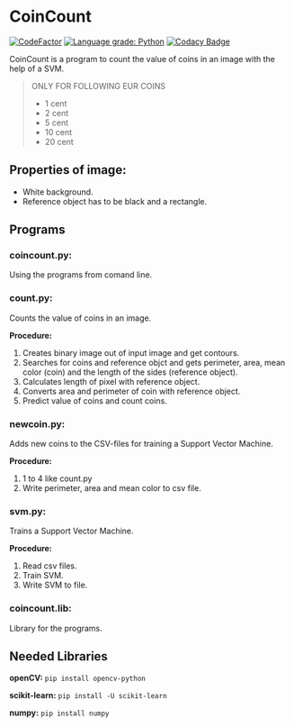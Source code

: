 # CoinCount

[![CodeFactor](https://www.codefactor.io/repository/github/lffelmann/coincount/badge)](https://www.codefactor.io/repository/github/lffelmann/coincount)
[![Language grade: Python](https://img.shields.io/lgtm/grade/python/g/lffelmann/coincount.svg?logo=lgtm&logoWidth=18)](https://lgtm.com/projects/g/lffelmann/coincount/context:python)
[![Codacy Badge](https://app.codacy.com/project/badge/Grade/b082a17896db428d98e184dd15213f30)](https://www.codacy.com/gh/lffelmann/coincount/dashboard?utm_source=github.com&amp;utm_medium=referral&amp;utm_content=lffelmann/coincount&amp;utm_campaign=Badge_Grade)

CoinCount is a program to count the value of coins in an image with the help of a SVM.
> ONLY FOR FOLLOWING EUR COINS
> * 1 cent
> * 2 cent
> * 5 cent
> * 10 cent
> * 20 cent

## Properties of image:
* White background.
* Reference object has to be black and a rectangle.

## Programs
### coincount.py:
Using the programs from comand line.

### count.py:
Counts the value of coins in an image.

**Procedure:**
1. Creates binary image out of input image and get contours.
2. Searches for coins and reference objct and gets perimeter, area, mean color (coin) and the length of the sides (reference object).
3. Calculates length of pixel with reference object.
4. Converts area and perimeter of coin with reference object.
5. Predict value of coins and count coins.

### newcoin.py: 
Adds new coins to the CSV-files for training a Support Vector Machine.

**Procedure:**
1. 1 to 4 like count.py
2. Write perimeter, area and mean color to csv file.

### svm.py:
Trains a Support Vector Machine.

**Procedure:**
1. Read csv files.
2. Train SVM.
3. Write SVM to file.

### coincount.lib:
Library for the programs.

## Needed Libraries

**openCV:** 
`pip install opencv-python`

**scikit-learn:** 
`pip install -U scikit-learn`

**numpy:**
`pip install numpy`
